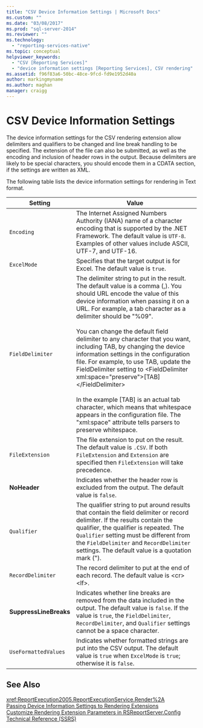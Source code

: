 ```yaml
---
title: "CSV Device Information Settings | Microsoft Docs"
ms.custom: ""
ms.date: "03/08/2017"
ms.prod: "sql-server-2014"
ms.reviewer: ""
ms.technology: 
  - "reporting-services-native"
ms.topic: conceptual
helpviewer_keywords: 
  - "CSV [Reporting Services]"
  - "device information settings [Reporting Services], CSV rendering"
ms.assetid: f96f83a6-50bc-48ce-9fcd-fd9e1952d40a
author: markingmyname
ms.author: maghan
manager: craigg
---
```

# CSV Device Information Settings
  The device information settings for the CSV rendering extension allow delimiters and qualifiers to be changed and line break handling to be specified. The extension of the file can also be submitted, as well as the encoding and inclusion of header rows in the output. Because delimiters are likely to be special characters, you should encode them in a CDATA section, if the settings are written as XML.  
  
 The following table lists the device information settings for rendering in Text format.  
  
|Setting|Value|  
|-------------|-----------|  
|`Encoding`|The Internet Assigned Numbers Authority (IANA) name of a character encoding that is supported by the .NET Framework. The default value is `UTF-8`. Examples of other values include ASCII, UTF-7, and UTF-16.|  
|`ExcelMode`|Specifies that the target output is for Excel. The default value is `true`.|  
|`FieldDelimiter`|The delimiter string to put in the result. The default value is a comma (,). You should URL encode the value of this device information when passing it on a URL. For example, a tab character as a delimiter should be "%09".<br /><br /> You can change the default field delimiter to any character that you want, including TAB, by changing the device information settings in the configuration file. For example, to use TAB, update the FieldDelimiter setting to \<FieldDelimiter xml:space="preserve">[TAB]\</FieldDelimiter><br /><br /> In the example [TAB] is an actual tab character, which means that whitespace appears in the configuration file. The "xml:space" attribute tells parsers to preserve whitespace.|  
|`FileExtension`|The file extension to put on the result. The default value is `.CSV`. If both `FileExtension` and `Extension` are specified then `FileExtension` will take precedence.|  
|**NoHeader**|Indicates whether the header row is excluded from the output. The default value is `false`.|  
|`Qualifier`|The qualifier string to put around results that contain the field delimiter or record delimiter. If the results contain the qualifier, the qualifier is repeated. The `Qualifier` setting must be different from the `FieldDelimiter` and `RecordDelimiter` settings. The default value is a quotation mark (").|  
|`RecordDelimiter`|The record delimiter to put at the end of each record. The default value is \<cr>\<lf>.|  
|**SuppressLineBreaks**|Indicates whether line breaks are removed from the data included in the output. The default value is `false`. If the value is `true`, the `FieldDelimiter`, `RecordDelimiter`, and `Qualifier` settings cannot be a space character.|  
|`UseFormattedValues`|Indicates whether formatted strings are put into the CSV output. The default value is `true` when `ExcelMode` is `true`; otherwise it is `false`.|  
  
## See Also  
 <xref:ReportExecution2005.ReportExecutionService.Render%2A>   
 [Passing Device Information Settings to Rendering Extensions](report-server-web-service/net-framework/passing-device-information-settings-to-rendering-extensions.md)   
 [Customize Rendering Extension Parameters in RSReportServer.Config](customize-rendering-extension-parameters-in-rsreportserver-config.md)   
 [Technical Reference &#40;SSRS&#41;](../../2014/reporting-services/technical-reference-ssrs.md)  
  
  
